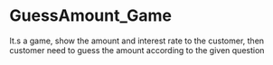 # GuessAmount_Game
It.s a game, show the amount and interest rate to the customer, then customer need to guess the amount according to the given question

